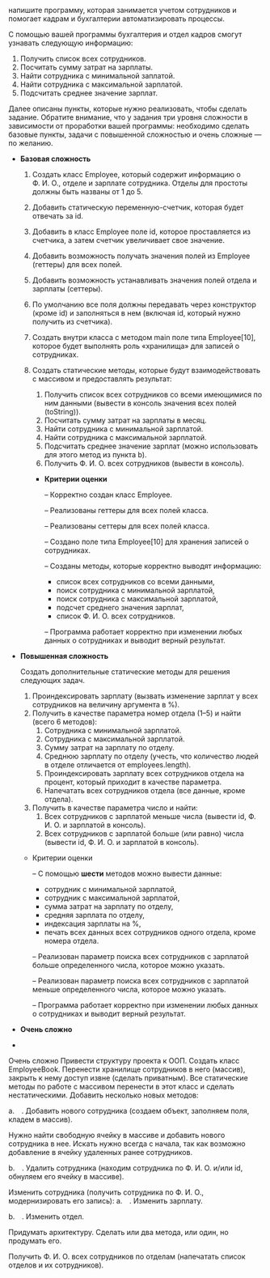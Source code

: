 напишите программу, которая занимается учетом сотрудников и помогает кадрам и бухгалтерии автоматизировать процессы.

С помощью вашей программы бухгалтерия и отдел кадров смогут узнавать следующую информацию:

1. Получить список всех сотрудников.
2. Посчитать сумму затрат на зарплаты.
3. Найти сотрудника с минимальной заплатой.
4. Найти сотрудника с максимальной зарплатой.
5. Подсчитать среднее значение зарплат.

Далее описаны пункты, которые нужно реализовать, чтобы сделать задание. Обратите внимание, что у задания три уровня сложности в зависимости от проработки вашей программы: необходимо сделать базовые пункты, задачи с повышенной сложностью и очень сложные — по желанию.



- **Базовая сложность**
    1. Создать класс Employee, который содержит информацию о Ф. И. О., отделе и зарплате сотрудника. Отделы для простоты должны быть названы от 1 до 5.
    2. Добавить статическую переменную-счетчик, которая будет отвечать за id.
    3. Добавить в класс Employee поле id, которое проставляется из счетчика, а затем счетчик увеличивает свое значение.
    4. Добавить возможность получать значения полей из Employee (геттеры) для всех полей.
    5. Добавить возможность устанавливать значения полей отдела и зарплаты (сеттеры).
    6. По умолчанию все поля должны передавать через конструктор (кроме id) и заполняться в нем (включая id, который нужно получить из счетчика).
    7. Создать внутри класса с методом main поле типа Employee[10], которое будет выполнять роль «хранилища» для записей о сотрудниках.
    8. Создать статические методы, которые будут взаимодействовать с массивом и предоставлять результат:
        1. Получить список всех сотрудников со всеми имеющимися по ним данными (вывести в консоль значения всех полей (toString)).
        2. Посчитать сумму затрат на зарплаты в месяц.
        3. Найти сотрудника с минимальной зарплатой.
        4. Найти сотрудника с максимальной зарплатой.
        5. Подсчитать среднее значение зарплат (можно использовать для этого метод из пункта b).
        6. Получить Ф. И. О. всех сотрудников (вывести в консоль).

        - **Критерии оценки**

          – Корректно создан класс Employee.

          – Реализованы геттеры для всех полей класса.

          – Реализованы сеттеры для всех полей класса.

          – Создано поле типа Employee[10] для хранения записей о сотрудниках.

          – Созданы методы, которые корректно выводят информацию:

            - список всех сотрудников со всеми данными,
            - поиск сотрудника с минимальной зарплатой,
            - поиск сотрудника с максимальной зарплатой,
            - подсчет среднего значения зарплат,
            - список Ф. И. О. всех сотрудников.

          – Программа работает корректно при изменении любых данных о сотрудниках и выводит верный результат.


- **Повышенная сложность**

  Создать дополнительные статические методы для решения следующих задач.

    1. Проиндексировать зарплату (вызвать изменение зарплат у всех сотрудников на величину аргумента в %).
    2. Получить в качестве параметра номер отдела (1–5) и найти (всего 6 методов):
        1. Сотрудника с минимальной зарплатой.
        2. Сотрудника с максимальной зарплатой.
        3. Сумму затрат на зарплату по отделу.
        4. Среднюю зарплату по отделу (учесть, что количество людей в отделе отличается от employees.length).
        5. Проиндексировать зарплату всех сотрудников отдела на процент, который приходит в качестве параметра.
        6. Напечатать всех сотрудников отдела (все данные, кроме отдела).
    3. Получить в качестве параметра число и найти:
        1. Всех сотрудников с зарплатой меньше числа (вывести id, Ф. И. О. и зарплатой в консоль).
        2. Всех сотрудников с зарплатой больше (или равно) числа (вывести id, Ф. И. О. и зарплатой в консоль).

    - Критерии оценки

      – С помощью **шести** методов можно вывести данные:

        - сотрудник с минимальной зарплатой,
        - сотрудник с максимальной зарплатой,
        - сумма затрат на зарплату по отделу,
        - средняя зарплата по отделу,
        - индексация зарплаты на %,
        - печать всех данных всех сотрудников одного отдела, кроме номера отдела.

      – Реализован параметр поиска всех сотрудников с зарплатой больше определенного числа, которое можно указать.

      – Реализован параметр поиска всех сотрудников с зарплатой меньше определенного числа, которое можно указать.

      – Программа работает корректно при изменении любых данных о сотрудниках и выводит верный результат.


- **Очень сложно**
-
Очень сложно
Привести структуру проекта к ООП.
Создать класс EmployeeBook.
Перенести хранилище сотрудников в него (массив), закрыть к нему доступ извне (сделать приватным).
Все статические методы по работе с массивом перенести в этот класс и сделать нестатическими.
Добавить несколько новых методов:

a. . Добавить нового сотрудника (создаем объект, заполняем поля, кладем в массив).

Нужно найти свободную ячейку в массиве и добавить нового сотрудника в нее. Искать нужно всегда с начала, так как возможно добавление в ячейку удаленных ранее сотрудников.

b. . Удалить сотрудника (находим сотрудника по Ф. И. О. и/или id, обнуляем его ячейку в массиве).

Изменить сотрудника (получить сотрудника по Ф. И. О., модернизировать его запись):
a. . Изменить зарплату.

b. . Изменить отдел.

Придумать архитектуру. Сделать или два метода, или один, но продумать его.

Получить Ф. И. О. всех сотрудников по отделам (напечатать список отделов и их сотрудников).